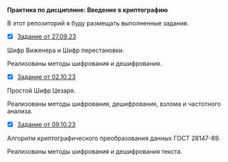 **Практика по дисциплине: Введение в криптографию**

В этот репозиторий я буду размещать выполненные задания.

- [x] [Задание от 27.09.23](https://github.com/rodionomelin/My-Cryptography-Practice/blob/main/task-from-27.09.23/cryptography_practice_2_rodionomelin.py)

Шифр Виженера и Шифр перестановки.  

Реализованы методы шифрования и дешифрования.

- [x] [Задание от 02.10.23](https://github.com/rodionomelin/My-Cryptography-Practice/blob/main/task-from-02.10.23/cryptography_practice_3_rodionomelin.py)

Простой Шифр Цезаря.  

Реализованы методы шифрования, дешифрования, взлома и частотного анализа.

- [x] [Задание от 09.10.23](https://github.com/rodionomelin/My-Cryptography-Practice/blob/main/task-from-09.10.23/cryptography_practice_4_rodionomelin.py)

Алгоритм криптографического преобразования данных ГОСТ 28147-89.  

Реализованы методы шифрования и дешифрования текста.

